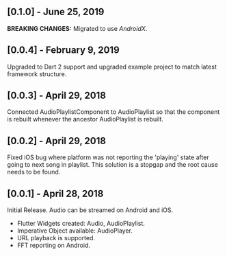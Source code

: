 ## [0.1.0] - June 25, 2019
	
**BREAKING CHANGES:** Migrated to use *AndroidX*.
	

## [0.0.4] - February 9, 2019

Upgraded to Dart 2 support and upgraded example project to match latest framework structure.

## [0.0.3] - April 29, 2018

Connected AudioPlaylistComponent to AudioPlaylist so that the component is rebuilt whenever the ancestor AudioPlaylist is rebuilt.

## [0.0.2] - April 29, 2018

Fixed iOS bug where platform was not reporting the 'playing' state after going to next song in playlist. This solution is a stopgap and the root cause needs to be found.

## [0.0.1] - April 28, 2018

Initial Release.  Audio can be streamed on Android and iOS.

* Flutter Widgets created: Audio, AudioPlaylist.
* Imperative Object available: AudioPlayer.
* URL playback is supported.
* FFT reporting on Android.
